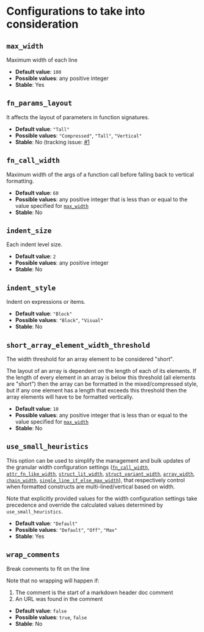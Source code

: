 # Configurations to take into consideration

## `max_width`

Maximum width of each line

- **Default value**: `100`
- **Possible values**: any positive integer
- **Stable**: Yes

## `fn_params_layout`

It affects the layout of parameters in function signatures.

- **Default value**: `"Tall"`
- **Possible values**: `"Compressed"`, `"Tall"`, `"Vertical"`
- **Stable**: No (tracking issue: [#1]()

## `fn_call_width`

Maximum width of the args of a function call before falling back to vertical formatting.

- **Default value**: `60`
- **Possible values**: any positive integer that is less than or equal to the value specified for [`max_width`](#max_width)
- **Stable**: No

## `indent_size`
Each indent level size.

- **Default value**: `2`
- **Possible values**: any positive integer
- **Stable**: No

## `indent_style`

Indent on expressions or items.

- **Default value**: `"Block"`
- **Possible values**: `"Block"`, `"Visual"`
- **Stable**: No

## `short_array_element_width_threshold`

The width threshold for an array element to be considered "short".

The layout of an array is dependent on the length of each of its elements.
If the length of every element in an array is below this threshold (all elements are "short") then the array can be formatted in the mixed/compressed style, but if any one element has a length that exceeds this threshold then the array elements will have to be formatted vertically.

- **Default value**: `10`
- **Possible values**: any positive integer that is less than or equal to the value specified for [`max_width`](#max_width)
- **Stable**: No

## `use_small_heuristics`

This option can be used to simplify the management and bulk updates of the granular width configuration settings ([`fn_call_width`](#fn_call_width), [`attr_fn_like_width`](#attr_fn_like_width), [`struct_lit_width`](#struct_lit_width), [`struct_variant_width`](#struct_variant_width), [`array_width`](#array_width), [`chain_width`](#chain_width), [`single_line_if_else_max_width`](#single_line_if_else_max_width)), that respectively control when formatted constructs are multi-lined/vertical based on width.

Note that explicitly provided values for the width configuration settings take precedence and override the calculated values determined by `use_small_heuristics`.

- **Default value**: `"Default"`
- **Possible values**: `"Default"`, `"Off"`, `"Max"`
- **Stable**: Yes

## `wrap_comments`

Break comments to fit on the line

Note that no wrapping will happen if:
1. The comment is the start of a markdown header doc comment
2. An URL was found in the comment

- **Default value**: `false`
- **Possible values**: `true`, `false`
- **Stable**: No
